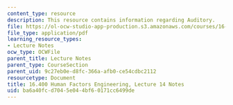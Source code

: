 ```yaml
---
content_type: resource
description: This resource contains information regarding Auditory.
file: https://ol-ocw-studio-app-production.s3.amazonaws.com/courses/16-400-human-factors-engineering-fall-2011/ba6a40fcd7045e044bf60171cc6499de_MIT16_400F11_lec14.pdf
file_type: application/pdf
learning_resource_types:
- Lecture Notes
ocw_type: OCWFile
parent_title: Lecture Notes
parent_type: CourseSection
parent_uid: 9c27eb0e-d8fc-366a-afb0-ce54cdbc2112
resourcetype: Document
title: 16.400 Human Factors Engineering, Lecture 14 Notes
uid: ba6a40fc-d704-5e04-4bf6-0171cc6499de
---
```

